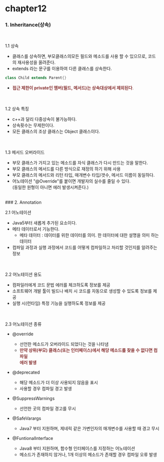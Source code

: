 # chapter12
### 1. Inheritance(상속)
<br>

1.1 상속   
* 클래스를 상속하면, 부모클래스의모든 필드와 메소드를 사용 할 수 있으므로, 코드의 재사용성을 올려준다.
* extends 라는 문구를 이용하여 다른 클래스를 상속한다.
``` java
class Child extends Parent{}
```
* <span style="color:#883333">**접근 제한이 private인 멤버(필드, 메서드)는 상속대상에서 제외된다**.</span>

<br><br>1.2 상속 특징  
* c++과 달리 다중상속이 불가능하다.
* 상속횟수는 무제한이다.
* 모든 클래스의 조상 클래스는 Object 클래스이다.

<br><br>1.3 메서드 오버라이드
* 부모 클래스가 가지고 있는 메소드를 자식 클래스가 다시 만드는 것을 말한다.	
* 부모 클래스의 메서드를 다른 방식으로 재정의 하기 위해 사용
* 부모 클래스의 메서드와 리턴 타입, 매개변수 타입/갯수, 메서드 이름이 동일하다.
* 어노테이션 "@Override"를 붙이면 개발자의 실수를 줄일 수 있다.  
	(동일한 원형이 아니면 에러 발생시켜준다.)  
<br>
### 2. Annotation
<br>

2.1 어노테이션
* Java5부터 새롭게 추가된 요소이다.
* 메타 데이터로서 기능한다. 
    * 메타 데이터 : 데이터를 위한 데이터를 의미. 한 데이터에 대한 설명을 의미 하는 데이터
* 컴파일 과정과 실행 과정에서 코드를 어떻게 컴파일하고 처리할 것인지를 알려주는 정보  

<br><br>2.2 어노테이션 용도
* 컴파일러에게 코드 문법 에러를 체크하도록 정보를 제공
* 소프트웨어 개발 툴이 빌드나 배치 시 코드를 자동으로 생성할 수 있도록 정보를 제공
* 실행 시(런타임) 특정 기능을 실행하도록 정보를 제공

<br><br>2.3 어노테이션 종류
* @override
    * 선언한 메소드가 오버라이드 되었다는 것을 나타냄
    * <span style="color:#883333">**만약 상위(부모) 클래스(또는 인터페이스)에서 해당 메소드를 찾을 수 없다면 컴파일<br> 에러 발생**</span>

* @deprecated
    * 해당 메소드가 더 이상 사용되지 않음을 표시
    * 사용할 경우 컴파일 경고 발생
* @SuppressWarnings
    * 선언한 곳의 컴파일 경고를 무시
* @SafeVarargs
    * Java7 부터 지원하며, 제네릭 같은 가변인자의 매개변수를 사용할 때 경고 무시
* @FuntionalInterface
    * Java8 부터 지원하며, 함수형 인터페이스를 지정하는 어노테이션
    * 메소드가 존재하지 않거나, 1개 이상의 메소드가 존재할 경우 컴파일 오류 발생